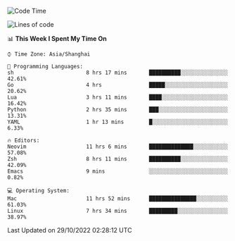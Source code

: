 <!--START_SECTION:waka-->
![Code Time](http://img.shields.io/badge/Code%20Time-947%20hrs%2011%20mins-blue)

![Lines of code](https://img.shields.io/badge/From%20Hello%20World%20I%27ve%20Written-24%20Thousand%20lines%20of%20code-blue)

📊 **This Week I Spent My Time On** 

```text
⌚︎ Time Zone: Asia/Shanghai

💬 Programming Languages: 
sh                       8 hrs 17 mins       ██████████░░░░░░░░░░░░░░░   42.61% 
Go                       4 hrs               █████░░░░░░░░░░░░░░░░░░░░   20.62% 
Lua                      3 hrs 11 mins       ████░░░░░░░░░░░░░░░░░░░░░   16.42% 
Python                   2 hrs 35 mins       ███░░░░░░░░░░░░░░░░░░░░░░   13.31% 
YAML                     1 hr 13 mins        █░░░░░░░░░░░░░░░░░░░░░░░░   6.33%

🔥 Editors: 
Neovim                   11 hrs 6 mins       ██████████████░░░░░░░░░░░   57.08% 
Zsh                      8 hrs 11 mins       ██████████░░░░░░░░░░░░░░░   42.09% 
Emacs                    9 mins              ░░░░░░░░░░░░░░░░░░░░░░░░░   0.82%

💻 Operating System: 
Mac                      11 hrs 52 mins      ███████████████░░░░░░░░░░   61.03% 
Linux                    7 hrs 34 mins       █████████░░░░░░░░░░░░░░░░   38.97%

```


 Last Updated on 29/10/2022 02:28:12 UTC
<!--END_SECTION:waka-->
